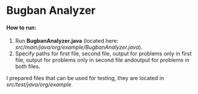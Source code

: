 # Bugban Analyzer
#### How to run:
1) Run **BugbanAnalyzer.java** (located here: *src/main/java/org/example/BugbanAnalyzer.java*).
2) Specify paths for first file, second file, output for problems only in first file, output for problems only in second file andoutput for problems in both files.

I prepared files that can be used for testing, they are located in *src/test/java/org/example*.
   
